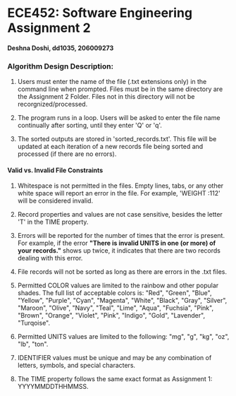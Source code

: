 # ECE452: Software Engineering Assignment 2
#### Deshna Doshi, dd1035, 206009273
### Algorithm Design Description: 

1. Users must enter the name of the file (.txt extensions only) in the command line when prompted. Files must be in the same directory are the Assignment 2 Folder. Files not in this directory will not be recorgnized/processed. 

2. The program runs in a loop. Users will be asked to enter the file name continually after sorting, until they enter 'Q' or 'q'. 


4. The sorted outputs are stored in 'sorted_records.txt'. This file will be updated at each iteration of a new records file being sorted and processed (if there are no errors). 
 

#### Valid vs. Invalid File Constraints
1. Whitespace is not permitted in the files. Empty lines, tabs, or any other white space will report an error in the file. For example, 'WEIGHT   :112' will be considered invalid. 

2. Record properties and values are not case sensitive, besides the letter 'T' in the TIME property. 

3. Errors will be reported for the number of times that the error is present. For example, if the error **"There is invalid UNITS in one (or more) of your records."** shows up twice, it indicates that there are two records dealing with this error. 

4. File records will not be sorted as long as there are errors in the .txt files.

5. Permitted COLOR values are limited to the rainbow and other popular shades. The full list of acceptable colors is: "Red", "Green", "Blue", "Yellow", "Purple", "Cyan", "Magenta", "White", "Black", "Gray", "Silver", "Maroon", "Olive", "Navy", "Teal", "Lime", "Aqua", "Fuchsia", "Pink", "Brown", "Orange", "Violet", "Pink", "Indigo", "Gold", "Lavender", "Turqoise". 

6. Permitted UNITS values are limited to the following: "mg", "g", "kg", "oz", "lb", "ton". 

7. IDENTIFIER values must be unique and may be any combination of letters, symbols, and special characters.

8. The TIME property follows the same exact format as Assignment 1: YYYYMMDDTHHMMSS. 





